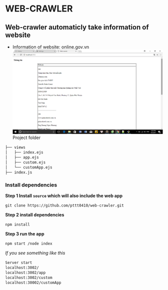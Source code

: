 # WEB-CRAWLER
## Web-crawler automaticly take information of website 
* Information of website: online.gov.vn
![](https://github.com/pttt0410/web-crawler/blob/master/2017-09-03.png)
Project folder
```shell
├── views
│   ├── index.ejs
│   ├── app.ejs
│   ├── custom.ejs
│   └── customApp.ejs
├── index.js
```

### Install dependencies

**Step 1 Install `source` which will also include the web app**

    git clone https://github.com/pttt0410/web-crawler.git

**Step 2 install dependencies**

    npm install

**Step 3 run the app**

    npm start /node index

*If you see something like this*

    Server start 
    localhost:3002/
    localhost:3002/app
    localhost:3002/custom
    localhost:30002/customApp

